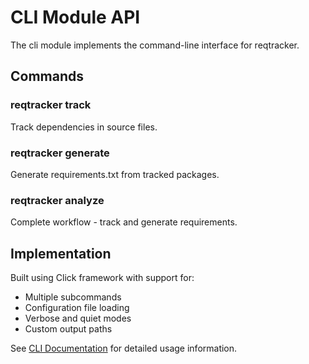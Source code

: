 # CLI Module API

The cli module implements the command-line interface for reqtracker.

## Commands

### reqtracker track
Track dependencies in source files.

### reqtracker generate
Generate requirements.txt from tracked packages.

### reqtracker analyze
Complete workflow - track and generate requirements.

## Implementation

Built using Click framework with support for:
- Multiple subcommands
- Configuration file loading
- Verbose and quiet modes
- Custom output paths

See [CLI Documentation](../cli/README.md) for detailed usage information.
